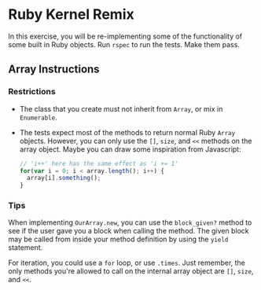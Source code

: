 Ruby Kernel Remix
===========================

In this exercise, you will be re-implementing some of the functionality of some
built in Ruby objects.  Run `rspec` to run the tests. Make them pass.


Array Instructions
---------------------------

### Restrictions

 *  The class that you create must not inherit from `Array`, or mix in
    `Enumerable`.
 *  The tests expect most of the methods to return normal Ruby `Array`
    objects.  However, you can only use the `[]`, `size`, and `<<` methods on
    the array object.  Maybe you can draw some inspiration from Javascript:

    ```javascript
    // 'i++' here has the same effect as 'i += 1'
    for(var i = 0; i < array.length(); i++) {
      array[i].something();
    }
    ```

### Tips

When implementing `OurArray.new`, you can use the `block_given?` method to see
if the user gave you a block when calling the method.  The given block may be
called from inside your method definition by using the `yield` statement.

For iteration, you could use a `for` loop, or use `.times`.  Just remember, the
only methods you're allowed to call on the internal array object are `[]`,
`size`, and `<<`.

